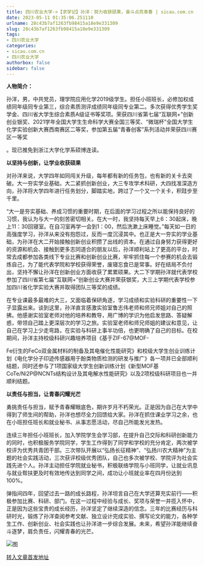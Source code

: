 ```yaml
---
title: 四川农业大学->【求学记】孙洋：努力收获硕果，奋斗点亮青春 | sicau.com.cn
date: 2023-05-11 01:35:06.251110
urlname: 28c43b7af1263fb98415a18e9e331309
slug: 28c43b7af1263fb98415a18e9e331309
tags: 
- 四川农业大学
categories:
- sicau.com.cn
- 四川农业大学
authorbox: false
sidebar: false
---
```

**人物简介：**

孙洋，男，中共党员，理学院应用化学2019级学生。担任小班班长，必修加权成绩同年级同专业第三，综合素质测评成绩同年级同专业第二。多次获得优秀学生奖学金、四川省大学生综合素质A级证书等奖项。荣获四川省第七届“互联网+”创新创业银奖、2021学年全国大学生生命科学大赛全国三等奖、“微瑞杯”全国大学生化学实验创新大赛西南赛区二等奖，参加第五届“青春创客”系列活动并荣获四川赛区一等奖
<!--more-->
。现已推免到浙江大学化学系硕博连读。

**以坚持与创新，让学业收获硕果**

对孙洋来说，大学四年如同闯关升级，每年都有新的任务包，也有新的关卡去突破。大一夯实学业基础，大二紧抓创新创业，大三专攻学术科研，大四找准深造方向，孙洋将大学四年进行任务划分，脚踏实地，跨过了一个又一个关卡，积跬步至千里。

“大一是夯实基础、养成习惯的重要时期，在后面的学习过程之所以能保持良好的习惯，我认为与大一的刻苦密切相关。在大一时，我坚持每天早上6：30起床，晚上11：30回寝室。在自习室再学一会到1：00，然后洗漱上床睡觉。”每天如一日的高强度学习，孙洋从来没有抱怨过，反而一度沉浸其中。也正是大一夯实的学业基础，为孙洋在大二开始接触创新创业积攒了出线的资本。在通过自身努力获得更好的资源和机会、接触到更多志同道合的朋友以后，孙洋顺利站上了更高的平台，时常去成都参加各类线下专业比赛和创新创业比赛，牢牢抓住每一个参赛的机会去锻炼自己，为了能代表学院和学校获得荣誉，废寝忘食已是常事。好在结局不负付出，坚持不懈让孙洋在创新创业方面收获了累累硕果。大二下学期孙洋就代表学校参加了四川省第七届“互联网+”创新创业大赛并荣获银奖，大三上学期代表学校参加四川省化学实验大赛并取得团队三等奖的成绩。

在专业课最多最难的大三，又面临着保研角逐，学习成绩和实验科研的重要性一下子显露出来。谈到这里，孙洋直言感激实验室鲁志伟老师和师兄师姐对自己的照拂。他感谢实验室老师对他的培养和教导，用广博的学识为他启发思路、答疑解惑，带领自己踏上更深层次的学习之旅。实验室老师和师兄师姐的建议和意见，让自己在学习上少走弯路，在实验与科研上事半功倍，也更明确了自己的目标。在校期间，孙洋主持校级科研兴趣培养项目《基于ZIF-67@MOF-

Fe衍生的FeCo双金属材料的制备及其电催化性能研究》和校级大学生创业训练计划《电化学分子印迹传感器用于酚类物质检测的研发与推广》各一项并已全部顺利结题，同时还参与了1项国家级大学生创新训练计划《新型MOF基CoTe/Ni2P@NCNTs结构设计及其电解水性能研究》以及2项校级科研项目也一并顺利结题。

**以责任与担当，让青春闪耀光芒**

勇挑责任与担当，赋予青春耀眼底色，期许岁月不朽荣光。正是因为自己在大学中得到了师生间的帮助，孙洋也想尽全力回馈给大家。孙洋在抓住课业学习之余，也在小班担任班长和就业秘书、从事志愿活动，尽自己所能发光发热。

连续三年担任小班班长，加入学院学生会学习部，在提升自己交际和科研创新能力的同时，也积极服务学院同学，学生工作得到了同学和学校的充分肯定，两次被学校评为优秀共青团干部。三次带队开展以“弘扬长征精神”、“弘扬川农大精神”为主题的社会实践活动，三次获评校级优秀团队，自己也多次被学校、学院评为社会实践先进个人。孙洋主动担任学院就业秘书，积极联络学院与小班同学，让就业讯息与就业帮扶更及时有效地传达到同学之间，成功让小班就业率在四月份达到100%。

弹指间四年，回望过去一路的成长路程，孙洋坦言自己在大学还算充实前行——积极参加比赛、科研、部门。在这一过程中经验与成长、奖项与荣誉一并揽入怀中，正是因为这些宝贵的成长经历，孙洋坚定了继续深造的信念。三年的比赛经历与科研时光，锻炼了孙洋查阅参考文献、独立设计完成实验、撰写论文的能力，各种学生工作、创新创业、社会实践也让孙洋进一步综合发展。未来，希望孙洋能继续奋斗逐梦，肩负责任，闪耀青春的光芒。

![图](https://news.sicau.edu.cn/__local/7/DC/FE/BC85FE86EC0EA60023D0B2FEA86_07B0CD25_1C2D0.jpg)

[转入文章首发地址](https://news.sicau.edu.cn/info/1078/72154.htm)